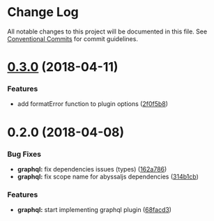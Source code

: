 # Change Log

All notable changes to this project will be documented in this file.
See [Conventional Commits](https://conventionalcommits.org) for commit guidelines.

<a name="0.3.0"></a>
# [0.3.0](https://github.com/remyr/abyssal/compare/@abyssaljs/plugin-graphql@0.2.0...@abyssaljs/plugin-graphql@0.3.0) (2018-04-11)


### Features

* add formatError function to plugin options ([2f0f5b8](https://github.com/remyr/abyssal/commit/2f0f5b8))




<a name="0.2.0"></a>
# 0.2.0 (2018-04-08)


### Bug Fixes

* **graphql:** fix dependencies issues (types) ([162a786](https://github.com/remyr/abyssal/commit/162a786))
* **graphql:** fix scope name for abyssaljs dependencies ([314b1cb](https://github.com/remyr/abyssal/commit/314b1cb))


### Features

* **graphql:** start implementing graphql plugin ([68facd3](https://github.com/remyr/abyssal/commit/68facd3))
